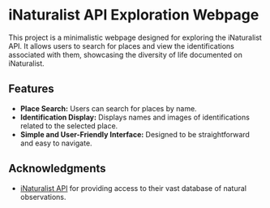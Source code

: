# iNaturalist API Exploration Webpage

This project is a minimalistic webpage designed for exploring the iNaturalist API. It allows users to search for places and view the identifications associated with them, showcasing the diversity of life documented on iNaturalist.

## Features

- **Place Search:** Users can search for places by name.
- **Identification Display:** Displays names and images of identifications related to the selected place.
- **Simple and User-Friendly Interface:** Designed to be straightforward and easy to navigate.

## Acknowledgments

- [iNaturalist API](https://www.inaturalist.org/pages/api+reference) for providing access to their vast database of natural observations.
